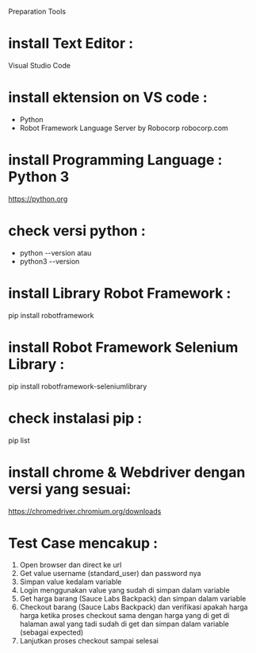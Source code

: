 Preparation Tools

# install Text Editor :
Visual Studio Code

# install ektension on VS code :
- Python
- Robot Framework Language Server by Robocorp robocorp.com

# install Programming Language : Python 3
https://python.org

# check versi python :
- python --version
atau
- python3 --version

# install Library Robot Framework :
pip install robotframework

# install Robot Framework Selenium Library :
pip install robotframework-seleniumlibrary

# check instalasi pip :
pip list

# install chrome & Webdriver dengan versi yang sesuai:
https://chromedriver.chromium.org/downloads


# Test Case mencakup :
1.	Open browser dan direct ke url
2.	Get value username (standard_user) dan password nya
3.	Simpan value kedalam variable
4.	Login menggunakan value yang sudah di simpan dalam variable
5.	Get harga barang (Sauce Labs Backpack) dan simpan dalam variable
6.	Checkout barang (Sauce Labs Backpack) dan verifikasi apakah harga harga ketika proses checkout sama dengan harga yang di get di halaman awal yang tadi sudah di get dan simpan dalam variable (sebagai expected)
7.	Lanjutkan proses checkout sampai selesai